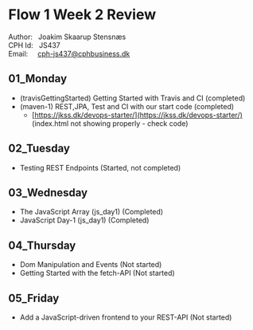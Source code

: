 # Flow 1 Week 2 Review

Author: &nbsp;&nbsp;Joakim Skaarup Stensnæs\
CPH Id: &nbsp;&nbsp;JS437\
Email: &nbsp;&nbsp;&nbsp;&nbsp;cph-js437@cphbusiness.dk

## 01_Monday
* (travisGettingStarted) Getting Started with Travis and CI (completed)
* (maven-1) REST,JPA, Test and CI with our start code (completed)
    * [https://jkss.dk/devops-starter/](https://jkss.dk/devops-starter/) (index.html not showing properly - check code)
## 02_Tuesday
* Testing REST Endpoints (Started, not completed)

## 03_Wednesday
* The JavaScript Array (js_day1) (Completed)
* JavaScript Day-1 (js_day1) (Completed)

## 04_Thursday
* Dom Manipulation and Events (Not started)
* Getting Started with the fetch-API (Not started)

## 05_Friday
* Add a JavaScript-driven frontend to your REST-API (Not started)
